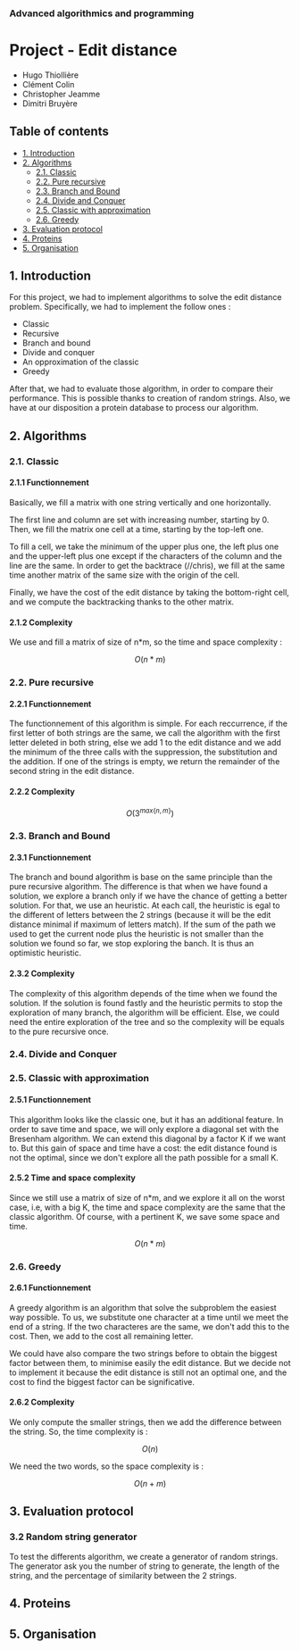 ### Advanced algorithmics and programming

# Project - Edit distance

* Hugo Thiollière
* Clément Colin
* Christopher Jeamme
* Dimitri Bruyère



## Table of contents

- [1. Introduction](#1-introduction)
- [2. Algorithms](#2-algorithms)
    - [2.1. Classic](#21-classic)
    - [2.2. Pure recursive](#22-pure-recursive)
    - [2.3. Branch and Bound](#23-branch-and-bound)
    - [2.4. Divide and Conquer](#24-divide-and-conquer)
    - [2.5. Classic with approximation](#25-classic-with-approximation)
    - [2.6. Greedy](#26-greedy)
- [3. Evaluation protocol](#3-evalution-protocol)
- [4. Proteins](#4-proteins)
- [5. Organisation](#5-organisation)

<!-- /TOC -->

## 1. Introduction 

For this project, we had to implement algorithms to solve the edit distance problem.
Specifically, we had to implement the follow ones :
* Classic 
* Recursive
* Branch and bound
* Divide and conquer
* An opproximation of the classic
* Greedy

After that, we had to evaluate those algorithm, in order to compare their performance.
This is possible thanks to creation of random strings. Also, we have at our disposition a protein database to process our algorithm.

## 2. Algorithms

### 2.1. Classic 

#### 2.1.1 Functionnement

Basically, we fill a matrix with one string vertically and one horizontally. 

The first line and column are set with increasing number, starting by 0.
Then, we fill the matrix one cell at a time, starting by the top-left one.

To fill a cell, we take the minimum of the upper plus one, the left plus one and the upper-left plus one except if the characters of the column and the line are the same.
In order to get the backtrace (//chris), we fill at the same time another matrix of the same size with the origin of the cell.

Finally, we have the cost of the edit distance by taking the bottom-right cell, and we compute the backtracking thanks to the other matrix.

#### 2.1.2 Complexity

We use and fill a matrix of size of n*m, so the time and space complexity  :

$$O(n*m)$$

### 2.2. Pure recursive

#### 2.2.1 Functionnement

The functionnement of this algorithm is simple. For each reccurrence, if the first letter of both strings are the same, we call the algorithm with the first letter deleted in both string, else we add 1 to the edit distance and we add the minimum of the three calls with the suppression, the substitution and the addition. If one of the strings is empty, we return the remainder of the second string in the edit distance.

#### 2.2.2 Complexity

$$O(3^{max\{n,m\}})$$

### 2.3. Branch and Bound

#### 2.3.1 Functionnement

The branch and bound algorithm is base on the same principle than the pure recursive algorithm. The difference is that when we have found a solution, we explore a branch only if we have the chance of getting a better solution. For that, we use an heuristic. At each call, the heuristic is egal to the different of letters between the 2 strings (because it will be the edit distance minimal if maximum of letters match). If the sum of the path we used to get the current node plus the heuristic is not smaller than the solution we found so far, we stop exploring the banch. It is thus an optimistic heuristic.  

#### 2.3.2 Complexity

The complexity of this algorithm depends of the time when we found the solution. 
If the solution is found fastly and the heuristic permits to stop the exploration of many branch, the algorithm will be efficient. Else, we could need the entire exploration of the tree and so the complexity will be equals to the pure recursive once.


### 2.4. Divide and Conquer

### 2.5. Classic with approximation

#### 2.5.1 Functionnement

This algorithm looks like the classic one, but it has an additional feature.
In order to save time and space, we will only explore a diagonal set with the Bresenham algorithm.
We can extend this diagonal by a factor K if we want to.
But this gain of space and time have a cost: the edit distance found is not the optimal, since we don't explore all the path possible for a small K.

#### 2.5.2 Time and space complexity

Since we still use a matrix of size of n*m, and we explore it all on the worst case, i.e, with a big K, the time and space complexity are the same that the classic algorithm.
Of course, with a pertinent K, we save some space and time.


$$O(n*m)$$

### 2.6. Greedy 

#### 2.6.1 Functionnement

A greedy algorithm is an algorithm that solve the subproblem the easiest way possible.
To us, we substitute one character at a time until we meet the end of a string. If the two characteres are the same, we don't add this to the cost.
Then, we add to the cost all remaining letter.

We could have also compare the two strings before to obtain the biggest factor between them, to minimise easily the edit distance. But we decide not to implement it because the edit distance is still not an optimal one, and the cost to find the biggest factor can be significative.

#### 2.6.2 Complexity

We only compute the smaller strings, then we add the difference between the string.
So, the time complexity is : 

$$O(n)$$

We need the two words, so the space complexity is : 

$$O(n+m)$$

## 3. Evaluation protocol

### 3.2 Random string generator

To test the differents algorithm, we create a generator of random strings. The generator ask you the number of string to generate, the length of the string, and the percentage of similarity between the 2 strings. 


## 4. Proteins

## 5. Organisation


